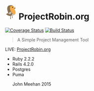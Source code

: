 [<img src="./app/assets/images/robin50.png">](http://www.ProjectRobin.org/)  ProjectRobin.org
==

[![Coverage Status](https://coveralls.io/repos/johnmeehan/ProjectRobin/badge.svg?branch=master)](https://coveralls.io/r/johnmeehan/ProjectRobin?branch=master)  [![Build Status](https://travis-ci.org/johnmeehan/ProjectRobin.svg?branch=master)](https://travis-ci.org/johnmeehan/ProjectRobin)


> A Simple Project Management Tool

LIVE:  [ProjectRobin.org](http://www.projectrobin.org)

<ul>
  <li>Ruby 2.2.2
  <li>Rails 4.2.0
  <li>Postgres
  <li>Puma

John Meehan 2015
